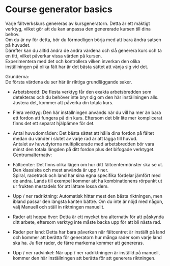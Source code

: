 # Course generator basics

  
Varje fältverkskurs genereras av kursgeneratorn. Detta är ett mäktigt verktyg, vilket gör att du kan anpassa den genererade kursen till dina behov.  
Om du är ny för detta, bör du förmodligen börja med att bara ändra satsen på huvudet.  
Därefter kan du alltid ändra de andra värdena och slå generera kurs och ta en titt, vilket påverkar vissa värden på kursen.  
Experimentera med det och kontrollera vilken inverkan den olika inställningen på olika fält har är det bästa sättet att vänja sig vid det.  


  
Grunderna:  
De första värdena du ser här är riktiga grundläggande saker.  

- Arbetsbredd: De flesta verktyg får den exakta arbetsbredden som detekteras och du behöver inte bryr dig om den här inställningen alls. Justera det, kommer att påverka din totala kurs.  

- Flera verktyg: Den här inställningen används när du vill ha mer än bara ett fordon att fungera på din kurs. Eftersom det blir lite mer komplicerat finns det ett separat hjälpämne för det.  

- Antal huvudområden: Det bästa sättet att hålla dina fordon på fältet medan du vänder i slutet av varje rad är att lägga till huvud.  
Antalet av huvudytorna multiplicerade med arbetsbredden bör vara minst den totala längden på ditt fordon plus det bifogade verktyget.  
Centrumalternativ:  

- Fältcenter: Det finns olika lägen om hur ditt fältcentermönster ska se ut. Den klassiska och mest använda är upp / ner.  
Spiral, racetrack och land har sina egna specifika fördelar jämfört med de andra. Lands till exempel kommer att ha kombinationens rörpunkt ut ur frukten mestadels för att lättare lossa dem.  

- Upp / ner radriktning: Automatisk hittar mest den bästa riktningen, men ibland passar den längsta kanten bättre. Om du inte är nöjd med någon, välj Manuell och ställ in riktningen manuellt.  

- Rader att hoppa över: Detta är ett mycket bra alternativ för att påskynda ditt arbete, eftersom verktyg inte måste backa upp för att bli nästa rad.  

- Rader per land: Detta har bara påverkan när fältcentret är inställt på land och kommer att berätta för generatorn hur många rader som varje land ska ha. Ju fler rader, de färre markerna kommer att genereras.  

- Upp / ner radvinkel: När upp / ner radriktningen är inställd på manuell, kommer den här inställningen att berätta för att generera riktningen.  



